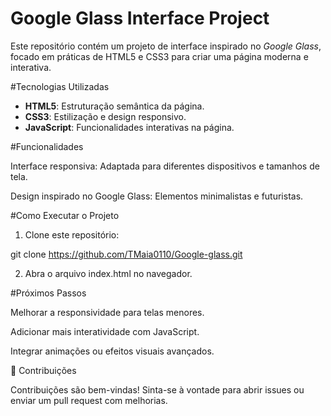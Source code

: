 # Google Glass Interface Project  

Este repositório contém um projeto de interface inspirado no *Google Glass*, focado em práticas de HTML5 e CSS3 para criar uma página moderna e interativa.  

#Tecnologias Utilizadas  
- **HTML5**: Estruturação semântica da página.  
- **CSS3**: Estilização e design responsivo.  
- **JavaScript**: Funcionalidades interativas na página. 

#Funcionalidades

Interface responsiva: Adaptada para diferentes dispositivos e tamanhos de tela.

Design inspirado no Google Glass: Elementos minimalistas e futuristas.


#Como Executar o Projeto

1. Clone este repositório:

git clone https://github.com/TMaia0110/Google-glass.git


2. Abra o arquivo index.html no navegador.



#Próximos Passos

Melhorar a responsividade para telas menores.

Adicionar mais interatividade com JavaScript.

Integrar animações ou efeitos visuais avançados.

🤝 Contribuições

Contribuições são bem-vindas! Sinta-se à vontade para abrir issues ou enviar um pull request com melhorias.
